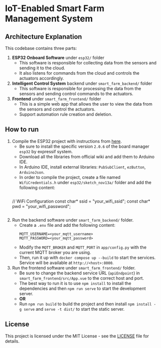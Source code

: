 # IoT-Enabled Smart Farm Management System

## Architecture Explanation

This codebase contains three parts:

1. **ESP32 Onboard Software** under `esp32/` folder
   - This software is responsible for collecting data from the sensors and sending it to the cloud.
   - It also listens for commands from the cloud and controls the actuators accordingly.
2. **Intelligent Control System** backend under `smart_farm_backend/` folder
   - This software is responsible for processing the data from the sensors and sending control commands to the actuators.
3. **Frontend** under `smart_farm_frontend/` folder
   - This is a simple web app that allows the user to view the data from the sensors and control the actuators.
   - Support automation rule creation and deletion.

## How to run

1. Compile the ESP32 project with instructions from [here](https://docs.keyestudio.com/projects/KS0567/en/latest/wiki/index.html).
   - Be sure to install the specific version `2.0.6` of the board manager `esp32` by expressif system.
   - Download all the libraries from official wiki and add them to Arduino IDE.
   - In Arduino IDE, install external libraries: `PubSubClient`, `ezButton`, `ArduinoJson`.
   - In order to compile the project, create a file named `WifiCredentials.h` under `esp32/sketch_nov13a/` folder and add the following content:
     ```cpp
    // WiFi Configuration
    const char* ssid = "your_wifi_ssid";
    const char* pwd = "your_wifi_password";
     ```
2. Run the backend software under `smart_farm_backend/` folder.
   - Create a `.env` file and add the following content:
     ```
     MQTT_USERNAME=<your_mqtt_username>
     MQTT_PASSWORD=<your_mqtt_password>
     ```
   - Modify the `MQTT_BROKER` and `MQTT_PORT` in `app/config.py` with the current MQTT broker you are using.
   - Then, run it up with `docker compose up --build` to start the services. Service will be available at `http://<host>:8000`.
3. Run the frontend software under `smart_farm_frontend/` folder.
   - Be sure to change the backend service URL (`apiEndpoint`) in `smart_farm_frontend/src/App.vue` to the correct host and port.
   - The best way to run it is to use `npm install` to install the dependencies and then `npm run serve` to start the development server.
   - **OR**
   - Run `npm run build` to build the project and then install `npm install -g serve` and `serve -t dist/` to start the static server.

## License

This project is licensed under the MIT License - see the [LICENSE](LICENSE) file for details.
